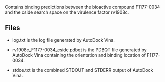 Contains binding predictions between the bioactive compound F1177-0034 and the cside search space on the virulence factor rv1908c.

## Files

- log.txt is the log file generated by AutoDock Vina.

- rv1908c_F1177-0034_cside.pdbqt is the PDBQT file generated by AutoDock Vina containing the orientation and binding location of F1177-0034.

- stdoe.txt is the combined STDOUT and STDERR output of AutoDock Vina.

